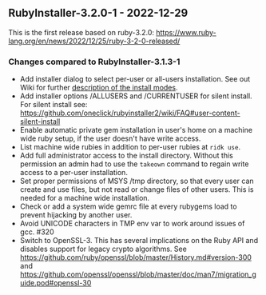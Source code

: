 ## RubyInstaller-3.2.0-1 - 2022-12-29

This is the first release based on ruby-3.2.0: https://www.ruby-lang.org/en/news/2022/12/25/ruby-3-2-0-released/

### Changes compared to RubyInstaller-3.1.3-1
- Add installer dialog to select per-user or all-users installation.
  See out Wiki for further [description of the install modes](https://github.com/oneclick/rubyinstaller2/wiki/FAQ#user-content-install-mode).
- Add installer options /ALLUSERS and /CURRENTUSER for silent install.
  For silent install see: https://github.com/oneclick/rubyinstaller2/wiki/FAQ#user-content-silent-install
- Enable automatic private gem installation in user's home on a machine wide ruby setup, if the user doesn't have write access.
- List machine wide rubies in addition to per-user rubies at `ridk use`.
- Add full administrator access to the install directory.
  Without this permission an admin had to use the `takeown` command to regain write access to a per-user installation.
- Set proper permissions of MSYS /tmp directory, so that every user can create and use files, but not read or change files of other users.
  This is needed for a machine wide installation.
- Check or add a system wide gemrc file at every rubygems load to prevent hijacking by another user.
- Avoid UNICODE characters in TMP env var to work around issues of gcc. #320
- Switch to OpenSSL-3. This has several implications on the Ruby API and disables support for legacy crypto algorithms.
  See https://github.com/ruby/openssl/blob/master/History.md#version-300 and https://github.com/openssl/openssl/blob/master/doc/man7/migration_guide.pod#openssl-30
